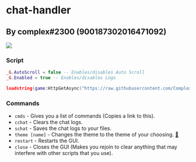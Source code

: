 # chat-handler
## By complex#2300 (900187302016471092)

![](https://cdn.discordapp.com/attachments/753019137638269040/989503704606572624/unknown.png)

### Script
```lua
_G.AutoScroll = false -- Enables/disables Auto Scroll
_G.Enabled = true -- Enables/disables Logs

loadstring(game:HttpGetAsync("https://raw.githubusercontent.com/ComplexGithub/chat-handler/main/.lua"))();
```

### Commands
* `cmds` - Gives you a list of commands (Copies a link to this).
* `cchat` - Clears the chat logs.
* `schat` - Saves the chat logs to your files.
* `theme [name]` - Changes the theme to the theme of your choosing. [🔗]([https://google.com/](https://github.com/ComplexGithub/chat-handler/blob/main/themes.md))
* `restart` - Restarts the GUI.
* `close` - Closes the GUI (Makes you rejoin to clear anything that may interfere with other scripts that you use).
